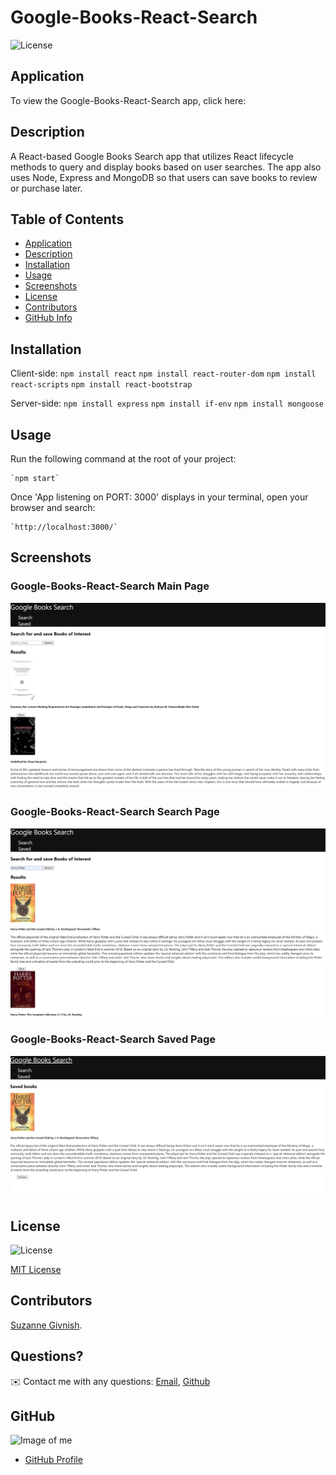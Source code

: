 # Google-Books-React-Search

![License](https://img.shields.io/badge/License-mit-blue.svg "License Badge")

## Application
To view the Google-Books-React-Search app, click here: 


## Description

A React-based Google Books Search app that utilizes React lifecycle methods to query and display books based on user searches. The app also uses Node, Express and MongoDB so that users can save books to review or purchase later.

## Table of Contents
- [Application](#Application)
- [Description](#Description)
- [Installation](#Installation)
- [Usage](#Usage)
- [Screenshots](#Screenshots)
- [License](#License)
- [Contributors](#Contributors)
- [GitHub Info](#GitHub) 

## Installation

Client-side:
    `npm install react` `npm install react-router-dom` `npm install react-scripts` `npm install react-bootstrap`

Server-side:
    `npm install express` `npm install if-env` `npm install mongoose` 

## Usage
Run the following command at the root of your project:

    `npm start`

Once 'App listening on PORT: 3000' displays in your terminal, open your browser and search:

    `http://localhost:3000/`

## Screenshots

### Google-Books-React-Search Main Page

![Google-Books-Main](https://github.com/suzygiv/Google-Books-React-Search/blob/main/client/public/Assets/Google-Books-Main.PNG)

### Google-Books-React-Search Search Page

![Google-Search](https://github.com/suzygiv/Google-Books-React-Search/blob/main/client/public/Assets/Google-Search.PNG)

### Google-Books-React-Search Saved Page

![Google-Books-Saved](https://github.com/suzygiv/Google-Books-React-Search/blob/main/client/public/Assets/Google-Books-Saved.PNG)

## License
![License](https://img.shields.io/badge/License-mit-blue.svg "License Badge")

[MIT License](http://opensource.org/licenses/mit-license.php)

## Contributors
[Suzanne Givnish](https://github.com/suzygiv).

## Questions?
✉️ Contact me with any questions: [Email](suzannegivnish@gmail.com), [Github](https://github.com/suzygiv)

## GitHub
![Image of me](https://avatars0.githubusercontent.com/u/69487481?v=4)
- [GitHub Profile](https://github.com/suzygiv)
